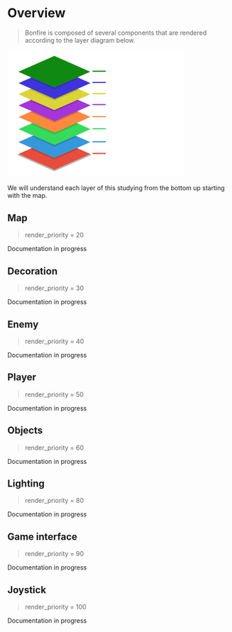 # Overview

> Bonfire is composed of several components that are rendered according to the layer diagram below.

<img src="_media/layers.png" width="400"/>

We will understand each layer of this studying from the bottom up starting with the map.

## Map

> render_priority = 20

Documentation in progress

## Decoration

> render_priority = 30

Documentation in progress

## Enemy

> render_priority = 40

Documentation in progress

## Player

> render_priority = 50

Documentation in progress

## Objects

> render_priority = 60

Documentation in progress

## Lighting

> render_priority = 80

Documentation in progress

## Game interface

> render_priority = 90

Documentation in progress

## Joystick

> render_priority = 100

Documentation in progress